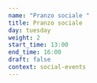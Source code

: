 ```yaml
---
name: "Pranzo sociale "
title: Pranzo sociale
day: tuesday
weight: 2
start_time: 13:00
end_time: 16:00
draft: false
context: social-events
---
```

